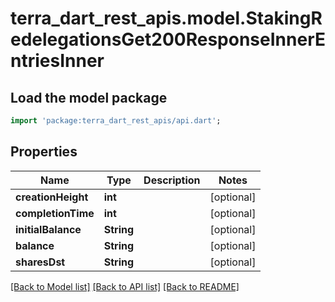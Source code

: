 # terra_dart_rest_apis.model.StakingRedelegationsGet200ResponseInnerEntriesInner

## Load the model package
```dart
import 'package:terra_dart_rest_apis/api.dart';
```

## Properties
Name | Type | Description | Notes
------------ | ------------- | ------------- | -------------
**creationHeight** | **int** |  | [optional] 
**completionTime** | **int** |  | [optional] 
**initialBalance** | **String** |  | [optional] 
**balance** | **String** |  | [optional] 
**sharesDst** | **String** |  | [optional] 

[[Back to Model list]](../README.md#documentation-for-models) [[Back to API list]](../README.md#documentation-for-api-endpoints) [[Back to README]](../README.md)


